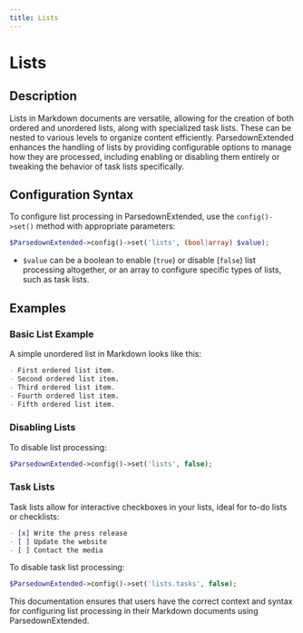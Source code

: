 ```yaml
---
title: Lists
---
```


# Lists

## Description

Lists in Markdown documents are versatile, allowing for the creation of both ordered and unordered lists, along with specialized task lists. These can be nested to various levels to organize content efficiently. ParsedownExtended enhances the handling of lists by providing configurable options to manage how they are processed, including enabling or disabling them entirely or tweaking the behavior of task lists specifically.

## Configuration Syntax

To configure list processing in ParsedownExtended, use the `config()->set()` method with appropriate parameters:

```php
$ParsedownExtended->config()->set('lists', (bool|array) $value);
```

- `$value` can be a boolean to enable (`true`) or disable (`false`) list processing altogether, or an array to configure specific types of lists, such as task lists.

## Examples

### Basic List Example

A simple unordered list in Markdown looks like this:

```markdown
- First ordered list item.
- Second ordered list item.
- Third ordered list item.
- Fourth ordered list item.
- Fifth ordered list item.
```

### Disabling Lists

To disable list processing:

```php
$ParsedownExtended->config()->set('lists', false);
```

### Task Lists

Task lists allow for interactive checkboxes in your lists, ideal for to-do lists or checklists:

```markdown
- [x] Write the press release
- [ ] Update the website
- [ ] Contact the media
```

To disable task list processing:

```php
$ParsedownExtended->config()->set('lists.tasks', false);
```

This documentation ensures that users have the correct context and syntax for configuring list processing in their Markdown documents using ParsedownExtended.
